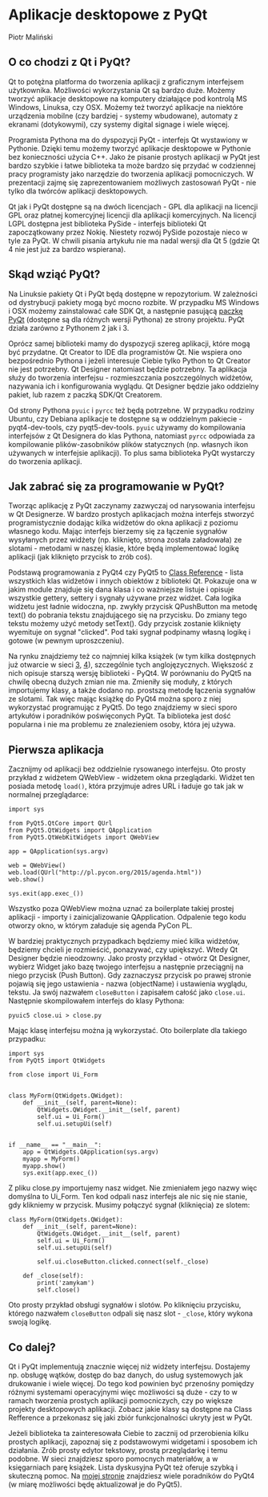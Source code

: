 Aplikacje desktopowe z PyQt
===========================
Piotr Maliński


O co chodzi z Qt i PyQt?
------------------------
Qt to potężna platforma do tworzenia aplikacji z graficznym interfejsem użytkownika. Możliwości wykorzystania Qt są bardzo duże. Możemy tworzyć aplikacje desktopowe na komputery działające pod kontrolą MS Windows, Linuksa, czy OSX. Możemy też tworzyć aplikacje na niektóre urządzenia mobilne (czy bardziej - systemy wbudowane), automaty z ekranami (dotykowymi), czy systemy digital signage i wiele więcej.

Programista Pythona ma do dyspozycji PyQt - interfejs Qt wystawiony w Pythonie. Dzięki temu możemy tworzyć aplikacje desktopowe w Pythonie bez konieczności użycia C++. Jako że pisanie prostych aplikacji w PyQt jest bardzo szybkie i łatwe biblioteka ta może bardzo się przydać w codziennej pracy programisty jako narzędzie do tworzenia aplikacji pomocniczych. W prezentacji zajmę się zaprezentowaniem możliwych zastosowań PyQt - nie tylko dla twórców aplikacji desktopowych.

Qt jak i PyQt dostępne są na dwóch licencjach - GPL dla aplikacji na licencji GPL oraz płatnej komercyjnej licencji dla aplikacji komercyjnych. Na licencji LGPL dostępna jest biblioteka PySide - interfejs biblioteki Qt zapoczątkowany przez Nokię. Niestety rozwój PySide pozostaje nieco w tyle za PyQt. W chwili pisania artykułu nie ma nadal wersji dla Qt 5 (gdzie Qt 4 nie jest już za bardzo wspierana).


Skąd wziąć PyQt?
----------------

Na Linuksie pakiety Qt i PyQt będą dostępne w repozytorium. W zależności od dystrybucji pakiety mogą być mocno rozbite. W przypadku MS Windows i OSX możemy zainstalować całe SDK Qt, a następnie pasującą [paczkę PyQt][1] (dostępne są dla różnych wersji Pythona) ze strony projektu. PyQt działa zarówno z Pythonem 2 jak i 3.

Oprócz samej biblioteki mamy do dyspozycji szereg aplikacji, które mogą być przydatne. Qt Creator to IDE dla programistów Qt. Nie wspiera ono bezpośrednio Pythona i jeżeli interesuje Ciebie tylko Python to Qt Creator nie jest potrzebny. Qt Designer natomiast będzie potrzebny. Ta aplikacja służy do tworzenia interfejsu - rozmieszczania poszczególnych widżetów, nazywania ich i konfigurowania wyglądu. Qt Designer będzie jako oddzielny pakiet, lub razem z paczką SDK/Qt Creatorem.

Od strony Pythona `pyuic` i `pyrcc` też będą potrzebne. W przypadku rodziny Ubuntu, czy Debiana aplikacje te dostępne są w oddzielnym pakiecie - pyqt4-dev-tools, czy pyqt5-dev-tools. `pyuic` używamy do kompilowania interfejsów z Qt Designera do klas Pythona, natomiast `pyrcc` odpowiada za kompilowanie plików-zasobników plików statycznych (np. własnych ikon używanych w interfejsie aplikacji). To plus sama biblioteka PyQt wystarczy do tworzenia aplikacji.


Jak zabrać się za programowanie w PyQt?
---------------------------------------

Tworząc aplikację z PyQt zaczynamy zazwyczaj od narysowania interfejsu w Qt Designerze. W bardzo prostych aplikacjach można interfejs stworzyć programistycznie dodając kilka widżetów do okna aplikacji z poziomu własnego kodu. Mając interfejs bierzemy się za łączenie sygnałów wysyłanych przez widżety (np. kliknięto, strona została załadowała) ze slotami - metodami w naszej klasie, które będą implementować logikę aplikacji (jak kliknięto przycisk to zrób coś).

Podstawą programowania z PyQt4 czy PyQt5 to [Class Reference][1] - lista wszystkich klas widżetów i innych obiektów z biblioteki Qt. Pokazuje ona w jakim module znajduje się dana klasa i co ważniejsze listuje i opisuje wszystkie gettery, settery i sygnały używane przez widżet. Cała logika widżetu jest ładnie widoczna, np. zwykły przycisk QPushButton ma metodę text() do pobrania tekstu znajdującego się na przycisku. Do zmiany tego tekstu możemy użyć metody setText(). Gdy przycisk zostanie kliknięty wyemituje on sygnał "clicked". Pod taki sygnał podpinamy własną logikę i gotowe (w pewnym uproszczeniu).

Na rynku znajdziemy też co najmniej kilka książek (w tym kilka dostępnych już otwarcie w sieci [3], [4]), szczególnie tych anglojęzycznych. Większość z nich opisuje starszą wersję biblioteki - PyQt4. W porównaniu do PyQt5 na chwilę obecną dużych zmian nie ma. Zmieniły się moduły, z których importujemy klasy, a także dodano np. prostszą metodę łączenia sygnałów ze slotami. Tak więc mając książkę do PyQt4 można sporo z niej wykorzystać programując z PyQt5. Do tego znajdziemy w sieci sporo artykułów i poradników poświęconych PyQt. Ta biblioteka jest dość popularna i nie ma problemu ze znalezieniem osoby, która jej używa.


Pierwsza aplikacja
------------------

Zacznijmy od aplikacji bez oddzielnie rysowanego interfejsu. Oto prosty przykład z widżetem QWebView - widżetem okna przeglądarki. Widżet ten posiada metodę `load()`, która  przyjmuje adres URL i ładuje go tak jak w normalnej przeglądarce:

    import sys

    from PyQt5.QtCore import QUrl
    from PyQt5.QtWidgets import QApplication
    from PyQt5.QtWebKitWidgets import QWebView

    app = QApplication(sys.argv)

    web = QWebView()
    web.load(QUrl("http://pl.pycon.org/2015/agenda.html"))
    web.show()

    sys.exit(app.exec_())

Wszystko poza QWebView można uznać za boilerplate takiej prostej aplikacji - importy i zainicjalizowanie QApplication. Odpalenie tego kodu otworzy okno, w którym załaduje się agenda PyCon PL.

W bardziej praktycznych przypadkach będziemy mieć kilka widżetów, będziemy chcieli je rozmieścić, ponazywać, czy upiększyć. Wtedy Qt Designer będzie nieodzowny. Jako prosty przykład - otwórz Qt Designer, wybierz Widget jako bazę twojego interfejsu a następnie przeciągnij na niego przycisk (Push Button). Gdy zaznaczysz przycisk po prawej stronie pojawią się jego ustawienia - nazwa (objectName) i ustawienia wyglądu, tekstu. Ja swój nazwałem `closeButton` i zapisałem całość jako `close.ui`. Następnie skompilowałem interfejs do klasy Pythona:

    pyuic5 close.ui > close.py

Mając klasę interfejsu można ją wykorzystać. Oto boilerplate dla takiego przypadku:

    import sys
    from PyQt5 import QtWidgets

    from close import Ui_Form


    class MyForm(QtWidgets.QWidget):
        def __init__(self, parent=None):
            QtWidgets.QWidget.__init__(self, parent)
            self.ui = Ui_Form()
            self.ui.setupUi(self)


    if __name__ == "__main__":
        app = QtWidgets.QApplication(sys.argv)
        myapp = MyForm()
        myapp.show()
        sys.exit(app.exec_())

Z pliku close.py importujemy nasz widget. Nie zmieniałem jego nazwy więc domyślna to Ui_Form. Ten kod odpali nasz interfejs ale nic się nie stanie, gdy klikniemy w przycisk. Musimy połączyć sygnał (kliknięcia) ze slotem:


    class MyForm(QtWidgets.QWidget):
        def __init__(self, parent=None):
            QtWidgets.QWidget.__init__(self, parent)
            self.ui = Ui_Form()
            self.ui.setupUi(self)

            self.ui.closeButton.clicked.connect(self._close)

        def _close(self):
            print('zamykam')
            self.close()

Oto prosty przykład obsługi sygnałów i slotów. Po kliknięciu przycisku, którego nazwałem `closeButton` odpali się nasz slot - `_close`, który wykona swoją logikę.


Co dalej?
---------

Qt i PyQt implementują znacznie więcej niż widżety interfejsu. Dostajemy np. obsługę wątków, dostęp do baz danych, do usług systemowych jak drukowanie i wiele więcej. Do tego kod powinien być przenośny pomiędzy różnymi systemami operacyjnymi więc możliwości są duże - czy to w ramach tworzenia prostych aplikacji pomocniczych, czy po większe projekty desktopowych aplikacji. Zobacz jakie klasy są dostępne na Class Refference a przekonasz się jaki zbiór funkcjonalności ukryty jest w PyQt.

Jeżeli biblioteka ta zainteresowała Ciebie to zacznij od przerobienia kilku prostych aplikacji, zapoznaj się z podstawowymi widgetami i sposobem ich działania. Zrób prosty edytor tekstowy, prostą przeglądarkę i temu podobne. W sieci znajdziesz sporo pomocnych materiałów, a w księgarniach parę książek. Lista dyskusyjna PyQt też oferuje szybką i skuteczną pomoc. Na [mojej stronie][5] znajdziesz wiele poradników do PyQt4 (w miarę możliwości będę aktualizował je do PyQt5).


[1]: https://www.riverbankcomputing.com/software/pyqt/intro        "Strona PyQt"
[2]: http://pyqt.sourceforge.net/Docs/PyQt5/class_reference.html  "Class Reference PyQt5"
[3]: http://www.qtrac.eu/pyqtbook.html    "Rapid GUI Programming with Python and Qt"
[4]: https://www.commandprompt.com/community/pyqt/    "GUI Programming with Python: QT Edition"
[5]: http://www.python.rk.edu.pl/w/p/pyqt/ "Poradniki PyQt4"
